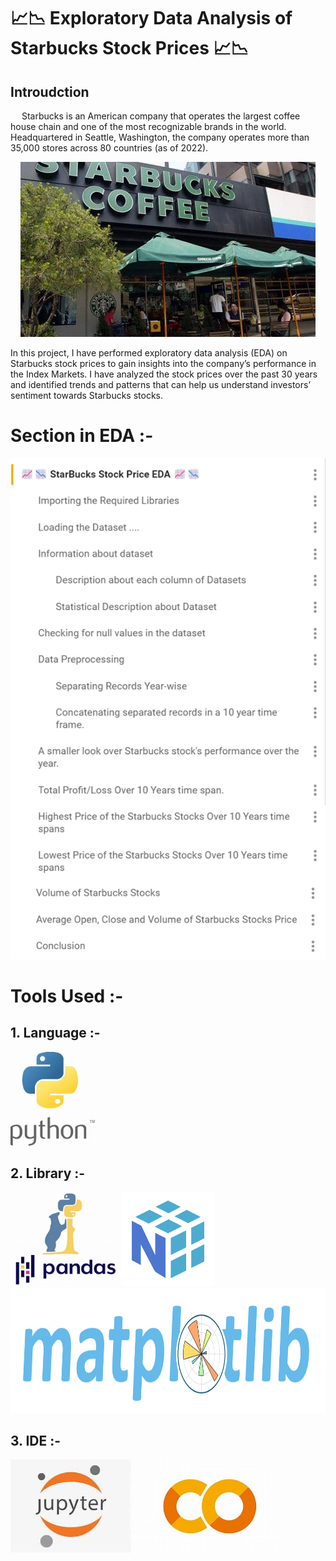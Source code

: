 # 📈📉 **Exploratory Data Analysis of Starbucks Stock Prices** 📈📉

## Introudction
&emsp; Starbucks is an American company that operates the largest coffee house chain and one of the most recognizable brands in the world. Headquartered in Seattle, Washington, the company operates more than 35,000 stores across 80 countries (as of 2022).

<center><img src = 'utility_img/th.jpeg'></img></center>

In this project, I have performed exploratory data analysis (EDA) on Starbucks stock prices to gain insights into the company’s performance in the Index Markets. I have analyzed the stock prices over the past 30 years and identified trends and patterns that can help us understand investors’ sentiment towards Starbucks stocks.

# Section in EDA :-
<img src = 'utility_img/section.png'></img>

# Tools Used :-

## 1. Language :-
<img src = 'utility_img/python.jpeg' height = '150'></img>

## 2. Library :-
<img src = 'utility_img/pandas.jpeg' height = '150'></img> <img src = 'utility_img/numpy.svg' height = '150'></img> <img src = 'utility_img/matplotlib.svg' height = '200'></img>

## 3. IDE :-
<img src = 'utility_img/jupyter.jpeg' height = '150'></img> <img src = 'utility_img/google_colab.jpeg' height = '150'> </img>
